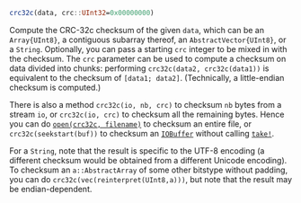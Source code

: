 ```julia
crc32c(data, crc::UInt32=0x00000000)
```

Compute the CRC-32c checksum of the given `data`, which can be an `Array{UInt8}`, a contiguous subarray thereof, an `AbstractVector{UInt8}`, or a `String`. Optionally, you can pass a starting `crc` integer to be mixed in with the checksum. The `crc` parameter can be used to compute a checksum on data divided into chunks: performing `crc32c(data2, crc32c(data1))` is equivalent to the checksum of `[data1; data2]`. (Technically, a little-endian checksum is computed.)

There is also a method `crc32c(io, nb, crc)` to checksum `nb` bytes from a stream `io`, or `crc32c(io, crc)` to checksum all the remaining bytes. Hence you can do [`open(crc32c, filename)`](@ref) to checksum an entire file, or `crc32c(seekstart(buf))` to checksum an [`IOBuffer`](@ref) without calling [`take!`](@ref).

For a `String`, note that the result is specific to the UTF-8 encoding (a different checksum would be obtained from a different Unicode encoding). To checksum an `a::AbstractArray` of some other bitstype without padding, you can do `crc32c(vec(reinterpret(UInt8,a)))`, but note that the result may be endian-dependent.
